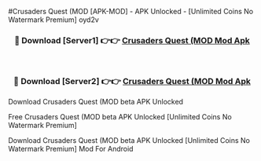 #Crusaders Quest (MOD [APK-MOD] - APK Unlocked - [Unlimited Coins No Watermark Premium] oyd2v



<div align="center">

<h3>🔴 Download [Server1] 👉👉 <a href="https://momento.my/?title=Crusaders_Quest_(MOD">Crusaders Quest (MOD Mod Apk</a></h3><br>

<h3>🔴 Download [Server2] 👉👉 <a href="https://momento.my/?title=Crusaders_Quest_(MOD">Crusaders Quest (MOD Mod Apk</a></h3>
</div>



Download Crusaders Quest (MOD beta APK Unlocked

Free Crusaders Quest (MOD beta APK Unlocked [Unlimited Coins No Watermark Premium]

Download Crusaders Quest (MOD beta APK Unlocked [Unlimited Coins No Watermark Premium] Mod For Android
